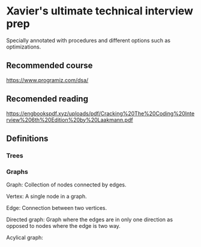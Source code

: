 # Xavier's ultimate technical interview prep

Specially annotated with procedures and different options such as optimizations.

## Recommended course

<https://www.programiz.com/dsa/>

## Recomended reading

<https://engbookspdf.xyz/uploads/pdf/Cracking%20The%20Coding%20Interview%206th%20Edition%20by%20Laakmann.pdf>

## Definitions

### Trees

### Graphs

Graph:
Collection of nodes connected by edges.  

Vertex:
A single node in a graph.  

Edge:
Connection between two vertices.

Directed graph: Graph where the edges are in only one direction as opposed
to nodes where the edge is two way.  

Acylical graph:
